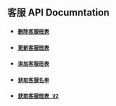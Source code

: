 ## 客服 API Documntation

* #### [`删除客服班表`](#delete_service_table)
* #### [`更新客服班表`](#update_service_table)
* #### [`添加客服班表`](#add_service_table)
* #### [`获取客服名单`](#get_service_list)
* #### [`获取客服班表 V2`](#get_service_table_v2)



